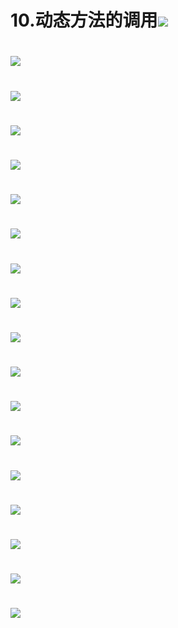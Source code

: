 # 10.动态方法的调用![](/assets/10.1.png)

# ![](/assets/10.1.png)

# ![](/assets/10.1.png)

# ![](/assets/10.1.png)

# ![](/assets/10.1.png)

# ![](/assets/10.1.png)

# ![](/assets/10.1.png)

# ![](/assets/10.1.png)

# ![](/assets/10.1.png)

# ![](/assets/10.1.png)

# ![](/assets/10.1.png)

# ![](/assets/10.1.png)

# ![](/assets/10.1.png)

# ![](/assets/10.1.png)

# ![](/assets/10.1.png)

# ![](/assets/10.1.png)

# ![](/assets/10.1.png)

# ![](/assets/10.1.png)

# 



